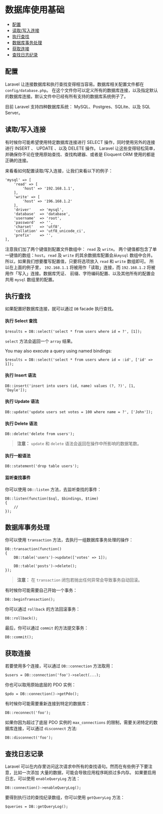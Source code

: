 # 数据库使用基础

- [配置](#configuration)
- [读取/写入连接](#read-write-connections)
- [执行查找](#running-queries)
- [数据库事务处理](#database-transactions)
- [获取连接](#accessing-connections)
- [查找日志纪录](#query-logging)

<a name="configuration"></a>
## 配置

Laravel 让连接数据库和执行查找变得相当容易。数据库相关配置文件都在 `config/database.php`。 在这个文件你可以定义所有的数据库连接，以及指定默认的数据库连接。默认文件中已经有所有支持的数据库系统例子了。

目前 Laravel 支持四种数据库系统： MySQL、Postgres、SQLite、以及 SQL Server。

<a name="read-write-connections"></a>
## 读取/写入连接

有时候你可能希望使用特定数据库连接进行 SELECT 操作，同时使用另外的连接进行 INSERT 、 UPDATE 、以及 DELETE 操作。 Laravel 让这些变得轻松简单，并确保你不论在使用原始查找、查找构建器、或者是 Eloquent ORM 使用的都是正确的连接。

来看看如何配置读取/写入连接，让我们来看以下的例子：

	'mysql' => [
		'read' => [
			'host' => '192.168.1.1',
		],
		'write' => [
			'host' => '196.168.1.2'
		],
		'driver'    => 'mysql',
		'database'  => 'database',
		'username'  => 'root',
		'password'  => '',
		'charset'   => 'utf8',
		'collation' => 'utf8_unicode_ci',
		'prefix'    => '',
	],

注意我们加了两个键值到配置文件数组中： `read` 及 `write`。 两个键值都包含了单一键值的数组：`host`。`read` 及 `write` 的其余数据库配置会从`mysql` 数组中合并。 所以，如果我们想要覆写配置值，只要将选项放入 `read` 和 `write` 数组即可。 所以在上面的例子里， `192.168.1.1` 将被用作「读取」连接，而 `192.168.1.2` 将被用作「写入」连接。数据库凭证、 前缀、字符编码配置、以及其他所有的配置会共用 `mysql` 数组里的配置。

<a name="running-queries"></a>
## 执行查找

如果配置好数据库连接，就可以通过 `DB` facade 执行查找。

#### 执行 Select 查找

	$results = DB::select('select * from users where id = ?', [1]);

`select` 方法会返回一个 `array` 结果。

You may also execute a query using named bindings:

	$results = DB::select('select * from users where id = :id', ['id' => 1]);

#### 执行 Insert 语法

	DB::insert('insert into users (id, name) values (?, ?)', [1, 'Dayle']);

#### 执行 Update 语法

	DB::update('update users set votes = 100 where name = ?', ['John']);

#### 执行 Delete 语法

	DB::delete('delete from users');

> **注意：** `update` 和 `delete` 语法会返回在操作中所影响的数据笔数。

#### 执行一般语法

	DB::statement('drop table users');

#### 监听查找事件

你可以使用 `DB::listen` 方法，去监听查找的事件：

	DB::listen(function($sql, $bindings, $time)
	{
		//
	});

<a name="database-transactions"></a>
## 数据库事务处理

你可以使用 `transaction` 方法，去执行一组数据库事务处理的操作：

	DB::transaction(function()
	{
		DB::table('users')->update(['votes' => 1]);

		DB::table('posts')->delete();
	});

> **注意：** 在 `transaction` 闭包若抛出任何异常会导致事务自动回滚。

有时候你可能需要自己开始一个事务：

	DB::beginTransaction();

你可以通过 `rollback` 的方法回滚事务：

	DB::rollback();

最后，你可以通过 `commit` 的方法提交事务：

	DB::commit();

<a name="accessing-connections"></a>
## 获取连接

若要使用多个连接，可以通过 `DB::connection` 方法取用：

	$users = DB::connection('foo')->select(...);

你也可以取用原始底层的 PDO 实例：

	$pdo = DB::connection()->getPdo();

有时候你可能需要重新连接到特定的数据库：

	DB::reconnect('foo');

如果你因为超过了底层 PDO 实例的 `max_connections` 的限制，需要关闭特定的数据库连接，可以通过 `disconnect` 方法:

	DB::disconnect('foo');

<a name="query-logging"></a>
## 查找日志记录

Laravel 可以在内存里访问这次请求中所有的查找语句。然而在有些例子下要注意，比如一次添加 大量的数据，可能会导致应用程序耗损过多内存。 如果要启用日志，可以使用 `enableQueryLog` 方法：

	DB::connection()->enableQueryLog();

要得到执行过的查找纪录数组，你可以使用 `getQueryLog` 方法：

	$queries = DB::getQueryLog();

